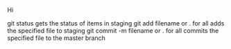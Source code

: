 Hi

git status gets the status of items in staging
git add filename or . for all adds the specified file to staging
git commit -m filename or . for all commits the specified file to the master branch